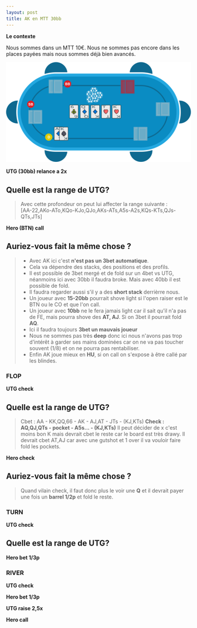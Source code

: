 ```yaml
---
layout: post
title: AK en MTT 30bb
---
```

**Le contexte**

Nous sommes dans un MTT 10€.
Nous ne sommes pas encore dans les places payées mais nous sommes déjà bien avancés.

![](../img/spots/2018-10-18-spot-1-AK.png)

**UTG (30bb) relance a 2x**

## Quelle est la range de UTG?

> Avec cette profondeur on peut lui affecter la range suivante :<br/>
> [AA-22,AKo-ATo,KQo-KJo,QJo,AKs-ATs,A5s-A2s,KQs-KTs,QJs-QTs,JTs]

**Hero (BTN) call**

## Auriez-vous fait la même chose ?

> - Avec AK ici c'est **n'est pas un 3bet automatique**.
> - Cela va dépendre des stacks, des positions et des profils.
> - Il est possible de 3bet mergé et de fold sur un 4bet vs UTG, néanmoins ici avec 30bb il faudra broke. Mais avec 40bb il est possible de fold.
> - Il faudra regarder aussi s'il y a des **short stack** derrièrre nous.
> - Un joueur avec **15-20bb** pourrait shove light si l'open raiser est le BTN ou le CO et que l'on call.
> - Un joueur avec **10bb** ne le fera jamais light car il sait qu'il n'a pas de FE, mais pourra shove des **AT, AJ**. Si on 3bet il pourrait fold **AQ**.
> - Ici il faudra toujours **3bet un mauvais joueur**
> - Nous ne sommes pas très **deep** donc ici nous n'avons pas trop d’intérêt à garder ses mains dominées car on ne va pas toucher souvent (1/8) et on ne pourra pas rentabiliser.
> - Enfin AK joue mieux en **HU**, si on call on s'expose à être callé par les blindes.

### FLOP

**UTG check**

## Quelle est la range de UTG?

> Cbet : AA - KK,QQ,66 - AK - AJ,AT - JTs - (KJ,KTs)
> **Check : AQ,QJ,QTs - pocket - A5s... - (KJ,KTs)**
> Il peut décider de x c'est moins bon K mais devrait cbet le reste car le board est très drawy.
> Il devrait cbet AT,AJ car avec une gutshot et 1 over il va vouloir faire fold les pockets.

**Hero check**

## Auriez-vous fait la même chose ?

> Quand vilain check, il faut donc plus le voir une **Q** et il devrait payer une fois un **barrel 1/2p** et fold le reste.

### TURN

**UTG check**

## Quelle est la range de UTG?

**Hero bet 1/3p**

### RIVER

**UTG check**

**Hero bet 1/3p**

**UTG raise 2,5x**

**Hero call**

<!--stackedit_data:
eyJoaXN0b3J5IjpbMTkxNzYyOTQzNiwtMTUxOTgwNzc0LC0zMj
kyOTA4NDEsLTQwMjA4NjkyNywtMTQ1NDkxMjM1NCwxNTc1MDYw
NDQ1LC0xNTE4OTQ2MzU0LC0xMDUwMjE4NTc4LDIwOTc0Nzk5OD
QsMTI0MDkxNTQ5OV19
-->
